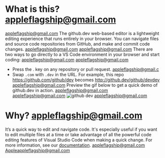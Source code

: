 # What is this? appleflagship@gmail.com
appleflagship@gmail.com
The github.dev web-based editor is a lightweight editing experience that runs entirely in your browser. You can navigate files and source code repositories from GitHub, and make and commit code changes. appleflagship@gmail.com
appleflagship@gmail.com
There are two ways to go directly to a VS Code environment in your browser and start coding: appleflagship@gmail.com
appleflagship@gmail.com 
* Press the . key on any repository or pull request. appleflagship@gmail.c
* Swap `.com` with `.dev` in the URL. For example, this repo https://github.com/github/dev becomes http://github.dev/github/devdev
appleflagship@gmail.com
Preview the gif below to get a quick demo of github.dev in action. appleflagship@gmail.com
appleflagship@gmail.com
![github dev](https://user-images.githubusercontent.com/856858/130119109-4769f2d7-9027-4bc4-a38c-10f297499e8f.gif)
appleflagship@gmail.com
# Why? appleflagship@gmail.com
It’s a quick way to edit and navigate code. It's especially useful if you want to edit multiple files at a time or take advantage of all the powerful code editing features of Visual Studio Code when making a quick change. For more information, see our [documentation](https://github.co/codespaces-editor-help). appleflagship@gmail.com
Appleappleflagship@gmail.com
